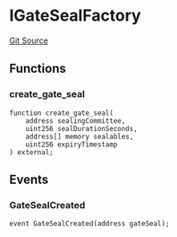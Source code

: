 # IGateSealFactory
[Git Source](https://github.com/lidofinance/community-staking-module/blob/86cbb28dad521bfac5576c8a7b405bc33b32f44d/src/interfaces/IGateSealFactory.sol)


## Functions
### create_gate_seal


```solidity
function create_gate_seal(
    address sealingCommittee,
    uint256 sealDurationSeconds,
    address[] memory sealables,
    uint256 expiryTimestamp
) external;
```

## Events
### GateSealCreated

```solidity
event GateSealCreated(address gateSeal);
```

